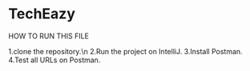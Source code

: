 # TechEazy

HOW TO RUN THIS FILE

1.clone the repository.\n
2.Run the project on IntelliJ.
3.Install Postman.
4.Test all URLs on Postman.
